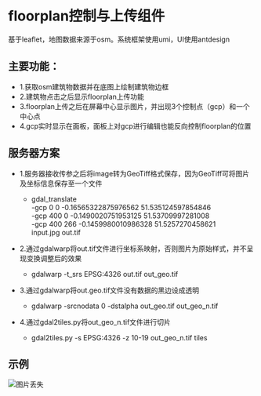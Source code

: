 # floorplan控制与上传组件
基于leaflet，地图数据来源于osm。系统框架使用umi，UI使用antdesign

## 主要功能：
+ 1.获取osm建筑物数据并在底图上绘制建筑物边框
+ 2.建筑物点击之后显示floorplan上传功能
+ 3.floorplan上传之后在屏幕中心显示图片，并出现3个控制点（gcp）和一个中心点
+ 4.gcp实时显示在面板，面板上对gcp进行编辑也能反向控制floorplan的位置

## 服务器方案
+ 1.服务器接收传参之后将image转为GeoTiff格式保存，因为GeoTiff可将图片及坐标信息保存至一个文件
   - gdal_translate \
     -gcp 0 0 -0.16565322875976562 51.535124597854846 \
     -gcp 400 0 -0.1490020751953125 51.53709997281008 \
     -gcp 400 266 -0.1459980010986328 51.5257270458621 \
     input.jpg out.tif
     
+ 2.通过gdalwarp将out.tif文件进行坐标系映射，否则图片为原始样式，并不呈现变换调整后的效果
   - gdalwarp -t_srs EPSG:4326 out.tif out_geo.tif
 
+ 3.通过gdalwarp将out.geo.tif文件没有数据的黑边设成透明
   - gdalwarp -srcnodata 0 -dstalpha out_geo.tif out_geo_n.tif
   
+ 4.通过gdal2tiles.py将out_geo_n.tif文件进行切片
   - gdal2tiles.py -s EPSG:4326 -z 10-19 out_geo_n.tif tiles

## 示例
  ![图片丢失](https://raw.githubusercontent.com/summer-sky/floorplan/master/img.png)
